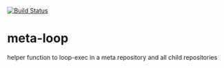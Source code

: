 [![Build Status](https://travis-ci.com/mateodelnorte/meta-loop.svg?branch=master)](https://travis-ci.com/mateodelnorte/meta-loop)

# meta-loop

helper function to loop-exec in a meta repository and all child repositories
